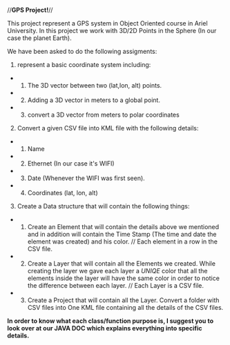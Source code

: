//**********GPS Project!**********//

This project represent a GPS system in Object Oriented course in Ariel University.
In this project we work with 3D/2D Points in the Sphere (In our case the planet Earth).

We have been asked to do the following assigments:

1. represent a basic coordinate system including:
 * 1. The 3D vector between two (lat,lon, alt) points.
 * 2. Adding a 3D vector in meters to a global point.
 * 3. convert a 3D vector from meters to polar coordinates

2. Convert a given CSV file into KML file with the following details:
 * 1. Name 
 * 2. Ethernet (In our case it's WIFI)
 * 3. Date (Whenever the WIFI was first seen).
 * 4. Coordinates (lat, lon, alt)

3. Create a Data structure that will contain the following things:
 * 1. Create an Element that will contain the details above we mentioned and in addition will
      contain the Time Stamp (The time and date the element was created) and his color.
      // Each element in a row in the CSV file.

 * 2. Create a Layer that will contain all the Elements we created. While creating the layer
      we gave each layer a *UNIQE* color that all the elements inside the layer will have the 
      same color in order to notice the difference between each layer.
      // Each Layer is a CSV file.

 * 3. Create a Project that will contain all the Layer. Convert a folder with CSV files into
      One KML file containing all the details of the CSV files.

**In order to know what each class/function purpose is, I suggest you to look over at our JAVA DOC which explains everything into specific details.**


